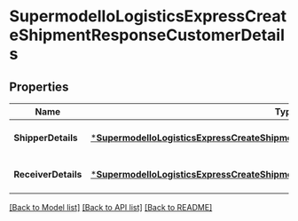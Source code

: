 # SupermodelIoLogisticsExpressCreateShipmentResponseCustomerDetails

## Properties
Name | Type | Description | Notes
------------ | ------------- | ------------- | -------------
**ShipperDetails** | [***SupermodelIoLogisticsExpressCreateShipmentResponseCustomerDetailsShipperDetails**](supermodelIoLogisticsExpressCreateShipmentResponse_customerDetails_shipperDetails.md) |  | [optional] [default to null]
**ReceiverDetails** | [***SupermodelIoLogisticsExpressCreateShipmentResponseCustomerDetailsShipperDetails**](supermodelIoLogisticsExpressCreateShipmentResponse_customerDetails_shipperDetails.md) |  | [optional] [default to null]

[[Back to Model list]](../README.md#documentation-for-models) [[Back to API list]](../README.md#documentation-for-api-endpoints) [[Back to README]](../README.md)

